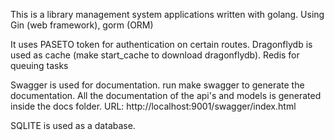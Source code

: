 This is a library management system applications written with golang.
Using Gin (web framework), gorm (ORM) 

It uses PASETO token for authentication on certain routes.
Dragonflydb is used as cache (make start_cache to download dragonflydb). 
Redis for queuing tasks  

Swagger is used for documentation. 
run make swagger to generate the documentation.
All the documentation of the api's and models is generated inside the docs folder.
URL: http://localhost:9001/swagger/index.html

SQLITE is used as a database.